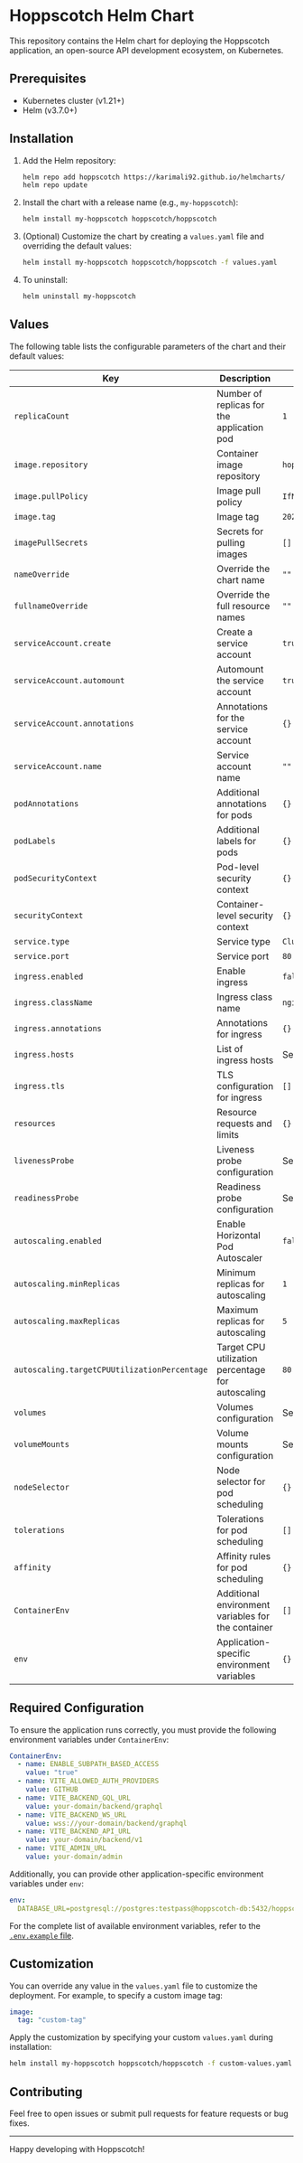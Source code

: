 # Hoppscotch Helm Chart

This repository contains the Helm chart for deploying the Hoppscotch application, an open-source API development ecosystem, on Kubernetes.

## Prerequisites

- Kubernetes cluster (v1.21+)
- Helm (v3.7.0+)

## Installation

1. Add the Helm repository:

   ```bash
   helm repo add hoppscotch https://karimali92.github.io/helmcharts/
   helm repo update
   ```

2. Install the chart with a release name (e.g., `my-hoppscotch`):

   ```bash
   helm install my-hoppscotch hoppscotch/hoppscotch
   ```

3. (Optional) Customize the chart by creating a `values.yaml` file and overriding the default values:

   ```bash
   helm install my-hoppscotch hoppscotch/hoppscotch -f values.yaml
   ```

4. To uninstall:

   ```bash
   helm uninstall my-hoppscotch
   ```

## Values

The following table lists the configurable parameters of the chart and their default values:

| Key                          | Description                                                   | Default                                 |
|------------------------------|---------------------------------------------------------------|-----------------------------------------|
| `replicaCount`               | Number of replicas for the application pod                   | `1`                                     |
| `image.repository`           | Container image repository                                   | `hoppscotch/hoppscotch`                |
| `image.pullPolicy`           | Image pull policy                                            | `IfNotPresent`                          |
| `image.tag`                  | Image tag                                                    | `2024.11.0`                             |
| `imagePullSecrets`           | Secrets for pulling images                                   | `[]`                                    |
| `nameOverride`               | Override the chart name                                      | `""`                                    |
| `fullnameOverride`           | Override the full resource names                            | `""`                                    |
| `serviceAccount.create`      | Create a service account                                     | `true`                                  |
| `serviceAccount.automount`   | Automount the service account                               | `true`                                  |
| `serviceAccount.annotations` | Annotations for the service account                         | `{}`                                    |
| `serviceAccount.name`        | Service account name                                         | `""`                                    |
| `podAnnotations`             | Additional annotations for pods                             | `{}`                                    |
| `podLabels`                  | Additional labels for pods                                  | `{}`                                    |
| `podSecurityContext`         | Pod-level security context                                  | `{}`                                    |
| `securityContext`            | Container-level security context                            | `{}`                                    |
| `service.type`               | Service type                                                | `ClusterIP`                             |
| `service.port`               | Service port                                                | `80`                                    |
| `ingress.enabled`            | Enable ingress                                              | `false`                                 |
| `ingress.className`          | Ingress class name                                          | `nginx`                                 |
| `ingress.annotations`        | Annotations for ingress                                     | `{}`                                    |
| `ingress.hosts`              | List of ingress hosts                                       | See `values.yaml`                       |
| `ingress.tls`                | TLS configuration for ingress                               | `[]`                                    |
| `resources`                  | Resource requests and limits                                | `{}`                                    |
| `livenessProbe`              | Liveness probe configuration                                | See `values.yaml`                       |
| `readinessProbe`             | Readiness probe configuration                               | See `values.yaml`                       |
| `autoscaling.enabled`        | Enable Horizontal Pod Autoscaler                           | `false`                                 |
| `autoscaling.minReplicas`    | Minimum replicas for autoscaling                            | `1`                                     |
| `autoscaling.maxReplicas`    | Maximum replicas for autoscaling                            | `5`                                     |
| `autoscaling.targetCPUUtilizationPercentage` | Target CPU utilization percentage for autoscaling | `80`                                    |
| `volumes`                    | Volumes configuration                                       | See `values.yaml`                       |
| `volumeMounts`               | Volume mounts configuration                                 | See `values.yaml`                       |
| `nodeSelector`               | Node selector for pod scheduling                           | `{}`                                    |
| `tolerations`                | Tolerations for pod scheduling                             | `[]`                                    |
| `affinity`                   | Affinity rules for pod scheduling                          | `{}`                                    |
| `ContainerEnv`               | Additional environment variables for the container          | `[]`                                    |
| `env`                        | Application-specific environment variables                  | `{}`                                    |

## Required Configuration

To ensure the application runs correctly, you must provide the following environment variables under `ContainerEnv`:

```yaml
ContainerEnv:
  - name: ENABLE_SUBPATH_BASED_ACCESS
    value: "true"
  - name: VITE_ALLOWED_AUTH_PROVIDERS
    value: GITHUB
  - name: VITE_BACKEND_GQL_URL
    value: your-domain/backend/graphql
  - name: VITE_BACKEND_WS_URL
    value: wss://your-domain/backend/graphql
  - name: VITE_BACKEND_API_URL
    value: your-domain/backend/v1
  - name: VITE_ADMIN_URL
    value: your-domain/admin
```

Additionally, you can provide other application-specific environment variables under `env`:

```yaml
env:
  DATABASE_URL=postgresql://postgres:testpass@hoppscotch-db:5432/hoppscotch
```

For the complete list of available environment variables, refer to the [`.env.example` file](https://github.com/hoppscotch/hoppscotch/blob/main/.env.example).

## Customization

You can override any value in the `values.yaml` file to customize the deployment. For example, to specify a custom image tag:

```yaml
image:
  tag: "custom-tag"
```

Apply the customization by specifying your custom `values.yaml` during installation:

```bash
helm install my-hoppscotch hoppscotch/hoppscotch -f custom-values.yaml
```

## Contributing

Feel free to open issues or submit pull requests for feature requests or bug fixes.

---

Happy developing with Hoppscotch!
